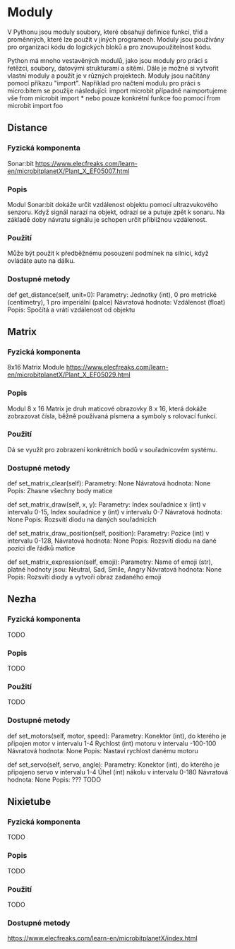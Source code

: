 # Moduly
V Pythonu jsou moduly soubory, které obsahují definice funkcí, tříd a proměnných, které lze použít v jiných programech. Moduly jsou používány pro organizaci kódu do logických bloků a pro znovupoužitelnost kódu.

Python má mnoho vestavěných modulů, jako jsou moduly pro práci s řetězci, soubory, datovými strukturami a sítěmi. Dále je možné si vytvořit vlastní moduly a použít je v různých projektech. Moduly jsou načítány pomocí příkazu "import". Například pro načtení modulu pro práci s micro:bitem se použije následující:
import microbit
případně naimportujeme vše
from microbit import *
nebo pouze konkrétní funkce foo pomocí
from microbit import foo 

## Distance
### Fyzická komponenta
Sonar:bit
https://www.elecfreaks.com/learn-en/microbitplanetX/Plant_X_EF05007.html
### Popis
Modul Sonar:bit dokáže určit vzdálenost objektu pomocí ultrazvukového senzoru. Když signál narazí na objekt, odrazí se a putuje zpět k sonaru. Na základě doby návratu signálu je schopen určit přibližnou vzdálenost. 
### Použití
Může být použit k předběžnému posouzení podmínek na silnici, když ovládáte auto na dálku.
### Dostupné metody
def get_distance(self, unit=0):
  Parametry: Jednotky (int), 0 pro metrické (centimetry), 1 pro imperiální (palce)
  Návratová hodnota: Vzdálenost (float)
  Popis: Spočítá a vrátí vzdálenost od objektu

## Matrix
### Fyzická komponenta
8x16 Matrix Module
https://www.elecfreaks.com/learn-en/microbitplanetX/Plant_X_EF05029.html
### Popis
Modul 8 x 16 Matrix je druh maticové obrazovky 8 x 16, která dokáže zobrazovat čísla, běžně používaná písmena a symboly s rolovací funkcí.
### Použití
Dá se využít pro zobrazení konkrétních bodů v souřadnicovém systému.
### Dostupné metody
def set_matrix_clear(self):
  Parametry: None
  Návratová hodnota: None
  Popis: Zhasne všechny body matice

def set_matrix_draw(self, x, y):
  Parametry: Index souřadnice x (int) v intervalu 0-15,
             Index souřadnice y (int) v intervalu 0-7
  Návratová hodnota: None
  Popis: Rozsvítí diodu na daných souřadnicích

def set_matrix_draw_position(self, position):
  Parametry: Pozice (int) v intervalu 0-128,
  Návratová hodnota: None
  Popis: Rozsvítí diodu na dané pozici dle řádků matice 

def set_matrix_expression(self, emoji):
  Parametry: Name of emoji (str), platné hodnoty jsou: Neutral, Sad, Smile, Angry
  Návratová hodnota: None
  Popis: Rozsvítí diody a vytvoří obraz zadaného emoji 

## Nezha
### Fyzická komponenta
TODO
### Popis
TODO
### Použití
TODO
### Dostupné metody
def set_motors(self, motor, speed):
  Parametry: Konektor (int), do kterého je připojen motor v intervalu 1-4
             Rychlost (int) motoru v intervalu -100-100
  Návratová hodnota: None
  Popis: Nastaví rychlost danému motoru


def set_servo(self, servo, angle):
  Parametry: Konektor (int), do kterého je připojeno servo v intervalu 1-4
             Úhel (int) nákolu v intervalu 0-180
  Návratová hodnota: None
  Popis: ??? TODO


## Nixietube
### Fyzická komponenta
TODO
### Popis
TODO
### Použití
TODO
### Dostupné metody





https://www.elecfreaks.com/learn-en/microbitplanetX/index.html